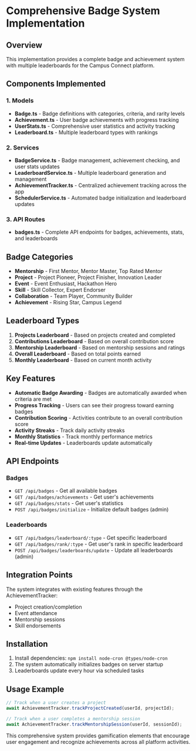 # Comprehensive Badge System Implementation

## Overview
This implementation provides a complete badge and achievement system with multiple leaderboards for the Campus Connect platform.

## Components Implemented

### 1. Models
- **Badge.ts** - Badge definitions with categories, criteria, and rarity levels
- **Achievement.ts** - User badge achievements with progress tracking
- **UserStats.ts** - Comprehensive user statistics and activity tracking
- **Leaderboard.ts** - Multiple leaderboard types with rankings

### 2. Services
- **BadgeService.ts** - Badge management, achievement checking, and user stats updates
- **LeaderboardService.ts** - Multiple leaderboard generation and management
- **AchievementTracker.ts** - Centralized achievement tracking across the app
- **SchedulerService.ts** - Automated badge initialization and leaderboard updates

### 3. API Routes
- **badges.ts** - Complete API endpoints for badges, achievements, stats, and leaderboards

## Badge Categories
- **Mentorship** - First Mentor, Mentor Master, Top Rated Mentor
- **Project** - Project Pioneer, Project Finisher, Innovation Leader
- **Event** - Event Enthusiast, Hackathon Hero
- **Skill** - Skill Collector, Expert Endorser
- **Collaboration** - Team Player, Community Builder
- **Achievement** - Rising Star, Campus Legend

## Leaderboard Types
1. **Projects Leaderboard** - Based on projects created and completed
2. **Contributions Leaderboard** - Based on overall contribution score
3. **Mentorship Leaderboard** - Based on mentorship sessions and ratings
4. **Overall Leaderboard** - Based on total points earned
5. **Monthly Leaderboard** - Based on current month activity

## Key Features
- **Automatic Badge Awarding** - Badges are automatically awarded when criteria are met
- **Progress Tracking** - Users can see their progress toward earning badges
- **Contribution Scoring** - Activities contribute to an overall contribution score
- **Activity Streaks** - Track daily activity streaks
- **Monthly Statistics** - Track monthly performance metrics
- **Real-time Updates** - Leaderboards update automatically

## API Endpoints

### Badges
- `GET /api/badges` - Get all available badges
- `GET /api/badges/achievements` - Get user's achievements
- `GET /api/badges/stats` - Get user's statistics
- `POST /api/badges/initialize` - Initialize default badges (admin)

### Leaderboards
- `GET /api/badges/leaderboard/:type` - Get specific leaderboard
- `GET /api/badges/rank/:type` - Get user's rank in specific leaderboard
- `POST /api/badges/leaderboards/update` - Update all leaderboards (admin)

## Integration Points
The system integrates with existing features through the AchievementTracker:
- Project creation/completion
- Event attendance
- Mentorship sessions
- Skill endorsements

## Installation
1. Install dependencies: `npm install node-cron @types/node-cron`
2. The system automatically initializes badges on server startup
3. Leaderboards update every hour via scheduled tasks

## Usage Example
```typescript
// Track when a user creates a project
await AchievementTracker.trackProjectCreated(userId, projectId);

// Track when a user completes a mentorship session
await AchievementTracker.trackMentorshipSession(userId, sessionId);
```

This comprehensive system provides gamification elements that encourage user engagement and recognize achievements across all platform activities.